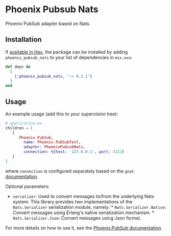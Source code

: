 # Phoenix Pubsub Nats

Phoenix PubSub adapter based on Nats.

## Installation

If [available in Hex](https://hex.pm/docs/publish), the package can be installed
by adding `phoenix_pubsub_nats` to your list of dependencies in `mix.exs`:

```elixir
def deps do
  [
    {:phoenix_pubsub_nats, "~> 0.2.1"}
  ]
end
```

## Usage

An example usage (add this to your supervision tree):

  ```elixir
  # application.ex
  children = [
     {
        Phoenix.PubSub,
          name: Phoenix.PubSubTest,
          adapter: PhoenixPubsubNats,
          connection: %{host: '127.0.0.1', port: 4222}
     }
  ]
  
  ```
  where `connection` is configured separately based on the `gnat`
  [documentation](https://hexdocs.pm/gnat/readme.html).

  Optional parameters:

  * `serializer`: Used to convert messages to/from the underlying Nats system.
                  This library provides two implementations of the `Nats.Serializer`
                  serialization module, namely:
                  * `Nats.Serializer.Native`: Convert messages using Erlang's native serialization mechanism.
                  * `Nats.Serializer.Json`: Convert messages using Json format.

For more details on how to use it, see the [Phoenix.PubSub documentation](https://hexdocs.pm/phoenix_pubsub/Phoenix.PubSub.html).
